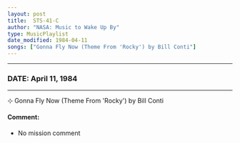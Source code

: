 ```yaml
---
layout: post
title:  STS-41-C
author: "NASA: Music to Wake Up By"
type: MusicPlaylist
date_modified: 1984-04-11
songs: ["Gonna Fly Now (Theme From 'Rocky') by Bill Conti"]
---
```


----
### DATE: April 11, 1984
----
⊹ Gonna Fly Now (Theme From 'Rocky') by Bill Conti

#### Comment:
* No mission comment



<br/>
<center>
	<a target="_blank"
	   href="https://twitter.com/intent/tweet?hashtags=Space,NASA,Playlist,NASAWakeupCalls,SpaceProgram&text={{ page.author}}, '{{ page.songs.first }}' {{ page.title }}, {{ page.date | date: '%B %d, %Y' }}. {{ site.url }}{{ page.url }} @nasawakeupcalls">
	   <i class="fab fa-twitter" alt="Tweet this page" style="font-size: 1.3em;"></i>
	</a>
	&nbsp; 	<i class="fas fa-user-astronaut" style="font-size: 1.5em;"></i> &nbsp;
    <a type="amzn" search="'Gonna Fly Now (Theme From 'Rocky') by Bill Conti'" category="popular music">
        <i class="fab fa-amazon" style="font-size: 1.3em;"></i>
    </a>
</center>
